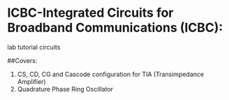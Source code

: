 # ICBC-Integrated Circuits  for Broadband  Communications (ICBC):
lab tutorial circuits

##Covers:
1. CS, CD, CG and Cascode configuration for TIA (Transimpedance Amplifier)
2. Quadrature Phase Ring Oscillator